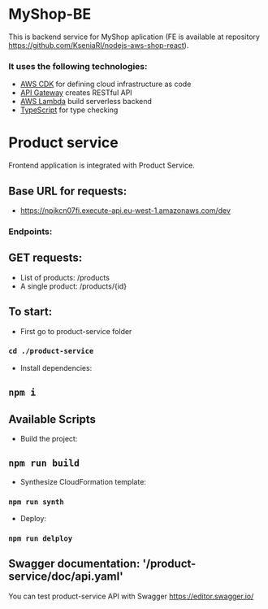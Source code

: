 # MyShop-BE

This is backend service for MyShop aplication (FE is available at repository https://github.com/KseniaRI/nodejs-aws-shop-react). 

### It uses the following technologies:

- [AWS CDK](https://docs.aws.amazon.com/cdk/v2/guide/home.html) for defining cloud infrastructure as code
- [API Gateway](https://docs.aws.amazon.com/apigateway/latest/developerguide/welcome.html) creates RESTful API
- [AWS Lambda](https://docs.aws.amazon.com/lambda/latest/dg/welcome.html) build serverless backend
- [TypeScript](https://www.typescriptlang.org/) for type checking

# Product service

Frontend application is integrated with Product Service.

## Base URL for requests: 
- https://npjkcn07fi.execute-api.eu-west-1.amazonaws.com/dev

### Endpoints: 

## GET requests:
- List of products: /products
- A single product: /products/{id}

## To start:

- First go to product-service folder 
### `cd ./product-service`

- Install dependencies:
## `npm i`

## Available Scripts

- Build the project:
## `npm run build`

- Synthesize CloudFormation template: 
### `npm run synth`

- Deploy:
### `npm run delploy`

## Swagger documentation: '/product-service/doc/api.yaml'
You can test product-service API with Swagger https://editor.swagger.io/ 